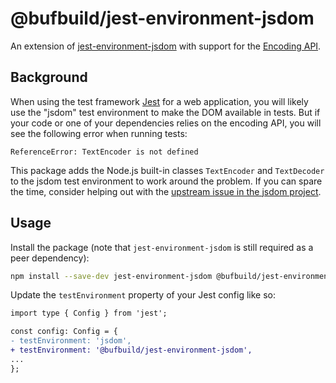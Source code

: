 # @bufbuild/jest-environment-jsdom

An extension of [jest-environment-jsdom](https://www.npmjs.com/package/jest-environment-jsdom)
with support for the [Encoding API](https://developer.mozilla.org/en-US/docs/Web/API/Encoding_API).

## Background

When using the test framework [Jest](https://jestjs.io/) for a web application, you will likely use the "jsdom" test
environment to make the DOM available in tests. But if your code or one of your dependencies relies on the encoding API,
you will see the following error when running tests:

```
ReferenceError: TextEncoder is not defined
```

This package adds the Node.js built-in classes `TextEncoder` and `TextDecoder` to the jsdom test environment to work
around the problem. If you can spare the time, consider helping out with the
[upstream issue in the jsdom project](https://github.com/jsdom/jsdom/issues/2524).

## Usage

Install the package (note that `jest-environment-jsdom` is still required as a peer dependency):

```bash
npm install --save-dev jest-environment-jsdom @bufbuild/jest-environment-jsdom
```

Update the `testEnvironment` property of your Jest config like so:

```diff
import type { Config } from 'jest';

const config: Config = {
- testEnvironment: 'jsdom',
+ testEnvironment: '@bufbuild/jest-environment-jsdom',
...
};
```
